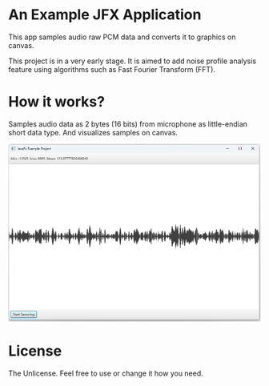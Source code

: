 # An Example JFX Application

This app samples audio raw PCM data and converts it to graphics on canvas. 

This project is in a very early stage. It is aimed to add noise profile 
analysis feature using algorithms such as Fast Fourier Transform (FFT).

# How it works?
Samples audio data as 2 bytes (16 bits) from microphone  as little-endian 
short data type. And visualizes samples on canvas.

![Screenshot](screenshots/screenshot.png)

# License
The Unlicense. Feel free to use or change it how you need.

